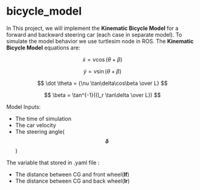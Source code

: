 # bicycle_model
In This project, we will implement the **Kinematic Bicycle Model** for a forward and backward steering car (each case in separate model). To simulate the model behavior we use turtlesim node in ROS.
The **Kinematic Bicycle Model** equations are:

$$ \dot x = \nu \cos(\theta + \beta) $$

$$ \dot y = \nu \sin(\theta + \beta) $$

$$ \dot \theta = {\nu \tan\delta\cos\beta \over L} $$

$$ \beta = \tan^{-1}({l_r \tan\delta \over L}) $$

Model Inputs:
  - The time of simulation
  - The car velocity
  - The steering angle(**$$ \delta $$**)

The variable that stored in .yaml file :
  - The distance between CG and front wheel(**lf**)
  - The distance between CG and back wheel(**lr**)
